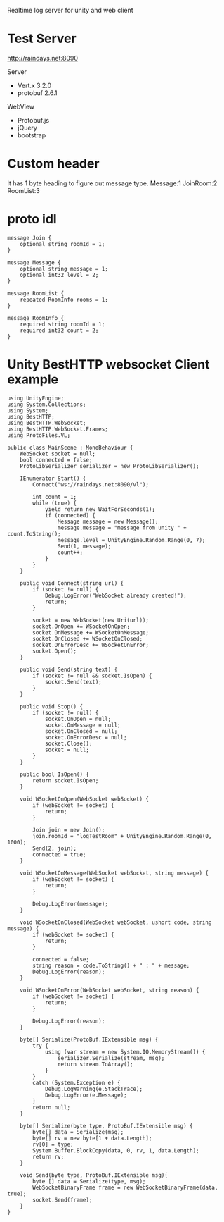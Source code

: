 Realtime log server for unity and web client

# Test Server
http://raindays.net:8090

Server
- Vert.x 3.2.0
- protobuf 2.6.1

WebView
- Protobuf.js
- jQuery
- bootstrap

# Custom header
It has 1 byte heading to figure out message type.
    Message:1
    JoinRoom:2
    RoomList:3

# proto idl
    message Join {
    	optional string roomId = 1;
    }
    
    message Message {
    	optional string message = 1;
    	optional int32 level = 2;
    }
    
    message RoomList {
    	repeated RoomInfo rooms = 1;
    }
    
    message RoomInfo {
	    required string roomId = 1;
	    required int32 count = 2;
    }

# Unity BestHTTP websocket Client example

    using UnityEngine;
    using System.Collections;
    using System;
    using BestHTTP;
    using BestHTTP.WebSocket;
    using BestHTTP.WebSocket.Frames;
    using ProtoFiles.VL;

    public class MainScene : MonoBehaviour {
        WebSocket socket = null;
        bool connected = false;
        ProtoLibSerializer serializer = new ProtoLibSerializer();

        IEnumerator Start() {
            Connect("ws://raindays.net:8090/vl");
            
            int count = 1;
            while (true) {
                yield return new WaitForSeconds(1);
                if (connected) {
                    Message message = new Message();
                    message.message = "message from unity " + count.ToString();
                    message.level = UnityEngine.Random.Range(0, 7);
                    Send(1, message);
                    count++;
                }
            }
        }

        public void Connect(string url) {
            if (socket != null) {
                Debug.LogError("WebSocket already created!");
                return;
            }

            socket = new WebSocket(new Uri(url));
            socket.OnOpen += WSocketOnOpen;
            socket.OnMessage += WSocketOnMessage;
            socket.OnClosed += WSocketOnClosed;
            socket.OnErrorDesc += WSocketOnError;
            socket.Open();
        }

        public void Send(string text) {
            if (socket != null && socket.IsOpen) {
                socket.Send(text);
            }
        }

        public void Stop() {
            if (socket != null) {
                socket.OnOpen = null;
                socket.OnMessage = null;
                socket.OnClosed = null;
                socket.OnErrorDesc = null;
                socket.Close();
                socket = null;
            }
        }

        public bool IsOpen() {
            return socket.IsOpen;
        }

        void WSocketOnOpen(WebSocket webSocket) {
            if (webSocket != socket) {
                return;
            }

            Join join = new Join();
            join.roomId = "logTestRoom" + UnityEngine.Random.Range(0, 1000);
            Send(2, join);
            connected = true;
        }
        
        void WSocketOnMessage(WebSocket webSocket, string message) {
            if (webSocket != socket) {
                return;
            }

            Debug.LogError(message);
        }

        void WSocketOnClosed(WebSocket webSocket, ushort code, string message) {
            if (webSocket != socket) {
                return;
            }

            connected = false;
            string reason = code.ToString() + " : " + message;
            Debug.LogError(reason);
        }

        void WSocketOnError(WebSocket webSocket, string reason) {
            if (webSocket != socket) {
                return;
            }

            Debug.LogError(reason);
        }

        byte[] Serialize(ProtoBuf.IExtensible msg) {
            try {
                using (var stream = new System.IO.MemoryStream()) {
                    serializer.Serialize(stream, msg);
                    return stream.ToArray();
                }
            }
            catch (System.Exception e) {
                Debug.LogWarning(e.StackTrace);
                Debug.LogError(e.Message);
            }
            return null;
        }
        
        byte[] Serialize(byte type, ProtoBuf.IExtensible msg) {
            byte[] data = Serialize(msg);
            byte[] rv = new byte[1 + data.Length];
            rv[0] = type;
            System.Buffer.BlockCopy(data, 0, rv, 1, data.Length);
            return rv;
        }
        
        void Send(byte type, ProtoBuf.IExtensible msg){
            byte [] data = Serialize(type, msg);
            WebSocketBinaryFrame frame = new WebSocketBinaryFrame(data, true);  
            socket.Send(frame);
        }
    }
